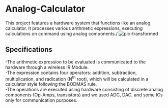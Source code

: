 # Analog-Calculator
This project features a hardware system that functions like an analog calculator. It processes various arithmetic expressions, executing calculations on command using analog components./
![pic-transformed](https://github.com/KeshavBaldeva/Analog-Calculator/assets/152970391/939c0b44-fc11-4cee-8cb2-a5be291bc7e7)


## Specifications
-The arithmetic expression to be evaluated is communicated to the hardware through a wireless IR Module.                                                                       
-The expression contains four operators: addition, subtraction, multiplication, and radication (N<sup>th</sup> root), which will be calculated in a calculator style following the BODMAS rule.\
-The operations are executed using hardware consisting of discrete analog components (Op-Amps, transistors) and we used ADC, DAC, and some ICs only for communication purposes.
